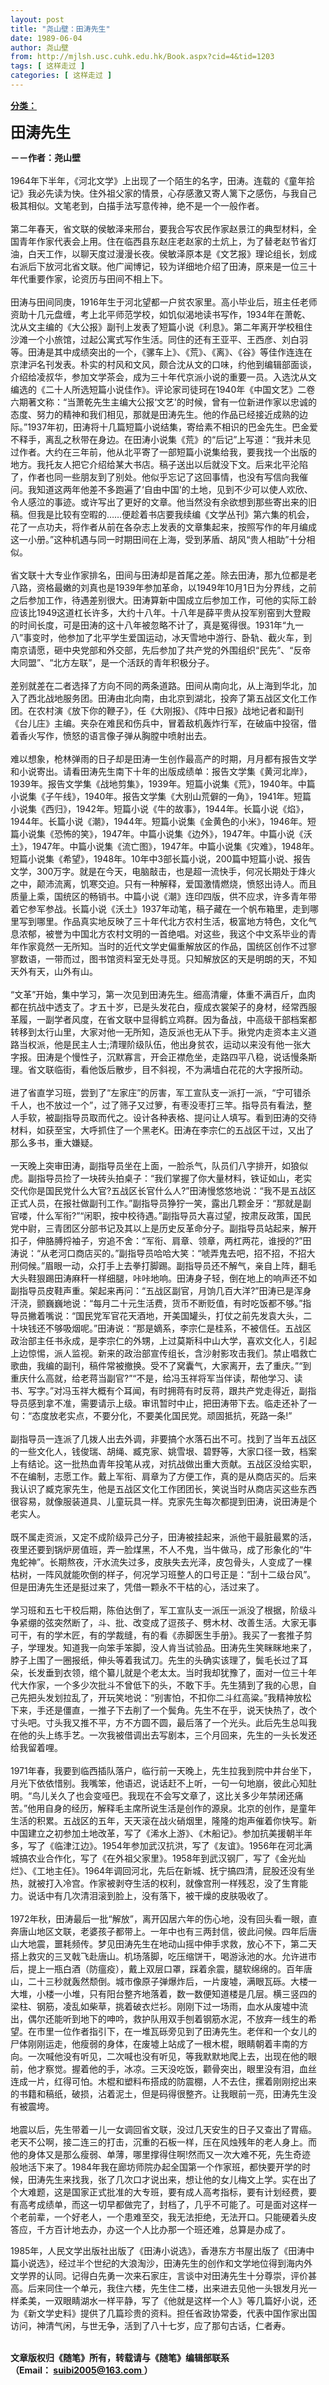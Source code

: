 ```yaml
---
layout: post
title: "尧山壁：田涛先生"
date: 1989-06-04
author: 尧山壁
from: http://mjlsh.usc.cuhk.edu.hk/Book.aspx?cid=4&tid=1203
tags: [ 这样走过 ]
categories: [ 这样走过 ]
---
```


<div style="margin: 15px 10px 10px 0px;">
 <div>
  <span id="ctl00_ContentPlaceHolder1_chapter1_SubjectLabel" style="font-weight:bold;text-decoration:underline;">
   分类：
  </span>
 </div>
 <p>
  <strong>
   <font size="5">
    田涛先生
   </font>
  </strong>
 </p>
 <p>
  <strong>
   －－作者：尧山壁
   <br/>
  </strong>
  <br/>
  1964年下半年，《河北文学》上出现了一个陌生的名字，田涛。连载的《童年拾记》我必先读为快。住外祖父家的情景，心存感激又寄人篱下之感伤，与我自己极其相似。文笔老到，白描手法写意传神，绝不是一个一般作者。
  <br/>
  <br/>
  第二年春天，省文联的侯敏泽来邢台，要我合写农民作家赵景江的典型材料，全国青年作家代表会上用。住在临西县东赵庄老赵家的土炕上，为了替老赵节省灯油，白天工作，以聊天度过漫漫长夜。侯敏泽原本是《文艺报》理论组长，划成右派后下放河北省文联。他广闻博记，较为详细地介绍了田涛，原来是一位三十年代重要作家，论资历与田间不相上下。
  <br/>
  <br/>
  田涛与田间同庚，1916年生于河北望都一户贫农家里。高小毕业后，班主任老师资助十几元盘缠，考上北平师范学校，如饥似渴地读书写作，1934年在萧乾、沈从文主编的《大公报》副刊上发表了短篇小说《利息》。第二年离开学校租住沙滩一个小旅馆，过起公寓式写作生活。同住的还有王亚平、王西彦、刘白羽等。田涛是其中成绩突出的一个，《骡车上》、《荒》、《离》、《谷》等佳作连连在京津沪名刊发表。朴实的村风和文风，颇合沈从文的口味，约他到编辑部面谈，介绍给凌叔华，参加文学茶会，成为三十年代京派小说的重要一员。入选沈从文编选的《二十人所选短篇小说佳作》。评论家司徒珂在1940年《中国文艺》二卷六期著文称：“当萧乾先生主编大公报‘文艺'的时候，曾有一位新进作家以忠诚的态度、努力的精神和我们相见，那就是田涛先生。他的作品已经接近成熟的边际。”1937年初，田涛将十几篇短篇小说结集，寄给素不相识的巴金先生。巴金爱不释手，离乱之秋带在身边。在田涛小说集《荒》的“后记”上写道：“我并未见过作者。大约在三年前，他从北平寄了一部短篇小说集给我，要我找一个出版的地方。我托友人把它介绍给某大书店。稿子送出以后就没下文。后来北平沦陷了，作者也同一些朋友到了别处。他似乎忘记了这回事情，也没有写信向我催问。我知道这两年他差不多跑遍了‘自由中国'的土地，见到不少可以使人欢欣、令人感泣的事迹。或许写出了更好的文章。他当然没有余欲想到那些寄出来的旧稿。但我是比较有空暇的……便趁着书店要我续编《文学丛刊》第六集的机会，花了一点功夫，将作者从前在各杂志上发表的文章集起来，按照写作的年月编成这一小册。”这种机遇与同一时期田间在上海，受到茅盾、胡风“贵人相助”十分相似。
  <br/>
  <br/>
  省文联十大专业作家排名，田间与田涛却是首尾之差。除去田涛，那九位都是老八路，资格最嫩的刘真也是1939年参加革命，以1949年10月1日为分界线，之前之后参加工作，待遇差别很大。田涛算新中国成立后参加工作，可他的实际工龄应该比1949这道杠长许多，大约十八年。十八年是薛平贵从投军别窑到大登殿的时间长度，可是田涛的这十八年被忽略不计了，真是冤得很。1931年“九一八”事变时，他参加了北平学生爱国运动，冰天雪地中游行、卧轨、截火车，到南京请愿，砸中央党部和外交部，先后参加了共产党的外围组织“民先”、“反帝大同盟”、“北方左联”，是一个活跃的青年积极分子。
  <br/>
  <br/>
  差别就差在二者选择了方向不同的两条道路。田间从南向北，从上海到华北，加入了西北战地服务团。田涛由北向南，由北京到湖北，投奔了第五战区文化工作团。在农村演《放下你的鞭子》，任《大刚报》、《阵中日报》战地记者和副刊《台儿庄》主编。夹杂在难民和伤兵中，冒着敌机轰炸行军，在破庙中投宿，借着香火写作，愤怒的语言像子弹从胸膛中喷射出去。
  <br/>
  <br/>
  难以想象，枪林弹雨的日子却是田涛一生创作最高产的时期，月月都有报告文学和小说寄出。请看田涛先生南下十年的出版成绩单：报告文学集《黄河北岸》，1939年。报告文学集《战地剪集》，1939年。短篇小说集《荒》，1940年。中篇小说集《子午线》，1940年。报告文学集《大别山荒僻的一角》，1941年。短篇小说集《西归》，1942年。短篇小说《牛的故事》，1944年。长篇小说《焰》，1944年。长篇小说《潮》，1944年。短篇小说集《金黄色的小米》，1946年。短篇小说集《恐怖的笑》，1947年。中篇小说集《边外》，1947年。中篇小说《沃土》，1947年。中篇小说集《流亡图》，1947年。中篇小说集《灾难》，1948年。短篇小说集《希望》，1948年。10年中3部长篇小说，200篇中短篇小说、报告文学，300万字。就是在今天，电脑敲击，也是超一流快手，何况长期处于烽火之中，颠沛流离，饥寒交迫。只有一种解释，爱国激情燃烧，愤怒出诗人。而且质量上乘，国统区的畅销书。中篇小说《潮》连印四版，供不应求，许多青年带着它参军参战。长篇小说《沃土》1937年动笔，稿子藏在一个帆布箱里，走到哪里写到哪里。作品真实地反映了三十年代北方农村生活，极富地方特色，文化气息浓郁，被誉为中国北方农村文明的一首绝唱。对这些，我这个中文系毕业的青年作家竟然一无所知。当时的近代文学史偏重解放区的作品，国统区创作不过寥寥数语，一带而过，图书馆资料室无处寻觅。只知解放区的天是明朗的天，不知天外有天，山外有山。
  <br/>
  <br/>
  “文革”开始，集中学习，第一次见到田涛先生。细高清癯，体重不满百斤，血肉都在抗战中透支了。才五十岁，已是头发花白，瘦成衣裳架子的身材，经常西服革履，一副学者风度，在省文联中显得鹤立鸡群。因为备战，中高级干部档案都转移到太行山里，大家对他一无所知，造反派也无从下手。揪党内走资本主义道路当权派，他是民主人士;清理阶级队伍，他出身贫农，运动以来没有他一张大字报。田涛是个慢性子，沉默寡言，开会正襟危坐，走路四平八稳，说话慢条斯理。省文联临街，看他饭后散步，目不斜视，不为满墙白花花的大字报所动。
  <br/>
  <br/>
  进了省直学习班，尝到了“左家庄”的厉害，军工宣队支一派打一派，“宁可错杀千人，也不放过一个”，过了筛子又过箩，有枣没枣打三竿。指导员有看法，整人手软，被副指导员取而代之。设计各种表格、提问让人填写。看到田涛的交待材料，如获至宝，大呼抓住了一个黑老K。田涛在李宗仁的五战区干过，又出了那么多书，重大嫌疑。
  <br/>
  <br/>
  一天晚上突审田涛，副指导员坐在上面，一脸杀气，队员们八字排开，如狼似虎。副指导员捡了一块砖头拍桌子：“我们掌握了你大量材料，铁证如山，老实交代你是国民党什么大官?五战区长官什么人?”田涛慢悠悠地说：“我不是五战区正式人员，在报社做副刊工作。”副指导员狰狞一笑，露出几颗金牙：“那就是副官喽，什么军衔?”“闲职，按中校待遇。”副指导员大喜过望，按肃反政策，国民党中尉，三青团区分部书记及其以上是历史反革命分子。副指导员站起来，解开扣子，伸胳膊捋袖子，穷追不舍：“军衔、肩章、领章，两杠两花，谁授的?”田涛说：“从老河口商店买的。”副指导员哈哈大笑：“唬弄鬼去吧，招不招，不招大刑伺候。”眉眼一动，众打手上去拳打脚踢。副指导员还不解气，亲自上阵，翻毛大头鞋狠踢田涛麻秆一样细腿，咔咔地响。田涛身子轻，倒在地上的响声还不如副指导员皮鞋声重。架起来再问：“五战区副官，月饷几百大洋?”田涛已是浑身汗浇，颤巍巍地说：“每月二十元生活费，货币不断贬值，有时吃饭都不够。”指导员撇着嘴说：“国民党军官花天酒地，开美国罐头，打仗之前先发袁大头，二十块钱还不够吸烟呢。”田涛说：“那是嫡系，李宗仁是桂系，不被信任。五战区政治部主任书永成，是李宗仁的外甥，上过莫斯科中山大学，喜欢文化人，引起上边惊惕，派人监视。新来的政治部宣传组长，含沙射影攻击我们。禁止唱救亡歌曲，我编的副刊，稿件常被撤换。受不了窝囊气，大家离开，去了重庆。”“到重庆什么高就，给老蒋当副官?”“不是，给冯玉祥将军当伴读，帮他学习、读书、写字。”对冯玉祥大概有个耳闻，有时拥蒋有时反蒋，跟共产党走得近，副指导员感到拿不准，需要请示上级。审讯暂时中止，把田涛带下去。临走还补了一句：“态度放老实点，不要分化，不要美化国民党。顽固抵抗，死路一条!”
  <br/>
  <br/>
  副指导员一连派了几拨人出去外调，非要搞个水落石出不可。找到了当年五战区的一些文化人，钱俊瑞、胡绳、臧克家、姚雪垠、碧野等，大家口径一致，档案上有结论。这一批热血青年投笔从戎，对抗战做出重大贡献。五战区没给实职，不在编制，志愿工作。戴上军衔、肩章为了方便工作，真的是从商店买的。后来我认识了臧克家先生，他是五战区文化工作团团长，笑说当时从商店买这些东西很容易，就像服装道具、儿童玩具一样。克家先生每次都提到田涛，说田涛是个老实人。
  <br/>
  <br/>
  既不属走资派，又定不成阶级异己分子，田涛被挂起来，派他干最脏最累的活，夜里还要到锅炉房值班，弄一脸煤黑，不人不鬼，当牛做马，成了形象化的“牛鬼蛇神”。长期熬夜，汗水流失过多，皮肤失去光泽，皮包骨头，人变成了一棵枯树，一阵风就能吹倒的样子，何况学习班整人的口号正是：“刮十二级台风”。但是田涛先生还是挺过来了，凭借一颗永不干枯的心，活过来了。
  <br/>
  <br/>
  学习班和五七干校后期，陈伯达倒了，军工宣队支一派压一派没了根据，阶级斗争紧绷的弦突然断了，斗、批、改变成了逗孩子、劈木材、改善生活。大家无事可干，有的学木匠，有的学裁缝，有的看《赤脚医生手册》。我买了一套推子剪子，学理发。知道我一向笨手笨脚，没人肯当试验品。田涛先生笑眯眯地来了，脖子上围了一圈报纸，伸头等着我试刀。先生的头确实该理了，鬓毛长过了耳朵，长发垂到衣领，绾个纂儿就是个老太太。当时我却犹豫了，面对一位三十年代大作家，一个多少次批斗不曾低下的头，不敢下手。先生猜到了我的心思，自己先把头发划拉乱了，开玩笑地说：“别害怕，不扣你二斗红高粱。”我精神放松下来，手还是僵直，一推子下去削了一个鬓角。先生不在乎，说天快热了，改个寸头吧。寸头我又推不平，方不方圆不圆，最后落了一个光头。此后先生总叫我在他的头上练手艺。一次我被借调出去写剧本，三个月回来，先生的一头长发还给我留着哩。
  <br/>
  <br/>
  1971年春，我要到临西插队落户，临行前一天晚上，先生拉我到院中井台坐下，月光下依依惜别。我嘴笨，他语迟，说话赶不上听，一句一句地崩，彼此心知肚明。“鸟儿关久了也会变哑巴。我现在不会写文章了，这比关多少年禁闭还痛苦。”他用自身的经历，解释毛主席所说生活是创作的源泉。北京的创作，是童年生活的积累。五战区的五年，天天滚在战火硝烟里，隆隆的炮声催着你快写。新中国建立之初参加土地改革，写了《浠水上游》、《木船记》。参加抗美援朝半年多，写了《临津江边》。1954年参加武汉抗洪，写了《友谊》。1956年在河北满城搞农业合作化，写了《在外祖父家里》。1958年到武汉钢厂，写了《金光灿烂》、《工地主任》。1964年调回河北，先后在新城、抚宁搞四清，屁股还没有坐热，就被打入冷宫。作家被剥夺生活的权利，就像宫刑一样残忍，没了生育能力。说话中有几次清泪滚到脸上，没有落下，被干燥的皮肤吸收了。
  <br/>
  <br/>
  1972年秋，田涛最后一批“解放”，离开囚居六年的伤心地，没有回头看一眼，直奔唐山地区文联，老婆孩子都带上。一年中也有三两封信，彼此问候。四年后唐山大地震，噩耗频传。梦见田涛先生在地动山摇中伸手求救，放心不下，第二天搭上救灾的三叉戟飞赴唐山。机场落脚，吃压缩饼干，喝游泳池的水。允许进市后，提上一瓶白酒（防瘟疫），戴上双层口罩，踩着余震，腿软绵绵的。百年唐山，二十三秒就轰然颓倒。城市像原子弹爆炸后，一片废墟，满眼瓦砾。大楼一大堆，小楼一小堆，只有阳台整齐地落着，数一数便知道楼是几层。横三竖四的梁柱、钢筋，凌乱如柴草，挑着破衣烂衫。刚刚下过一场雨，血水从废墟中流出，偶尔还能听到地下的呻吟，救护队用双手刨着钢筋水泥，不放弃一线生的希望。在市里一位作者指引下，在一堆瓦砾旁见到了田涛先生。老伴和一个女儿的尸体刚刚运走，他瘦弱的身体，在废墟上站成了一根木棍，眼睛朝着丰南的方向。一次喊他没有听见，二次喊也没有听见，等我默默地爬上去，出现在他的眼前，他才察觉。握着他的手，冰凉。三天没吃饭，颧骨突出，眼里没有泪，血丝连成一片，红得可怕。木棍和塑料布搭成的防震棚，人不去住，摞着刚刚挖出来的书籍和稿纸，破损，沾着泥土，但是码得很整齐。让我眼前一亮，田涛先生没有被震垮。
  <br/>
  <br/>
  地震以后，先生带着一儿一女调回省文联，没过几天安生的日子又查出了胃癌。老天不公啊，接二连三的打击，沉重的石板一样，压在风烛残年的老人身上。而他的身体又是那么瘦弱、单薄，哪里撑得住啊!然而又一次大难不死，先生奇迹般地活下来了。1984年我在廊坊师院办起全国第一个作家班，都快要开学的时候，田涛先生来找我，张了几次口才说出来，想让他的女儿梅文上学。实在出了个大难题，这是国家正式批准的大专班，要有成人高考指标，要有计划经费，要有高考成绩单，而这一切早都做完了，封档了，几乎不可能了。可是面对这样一个老前辈，一个好老人，一个患难至交，我无法拒绝，无法开口。只能硬着头皮答应，千方百计地去办，办这一个人比办那一个班还难，总算是办成了。
 </p>
 <p>
  1985年，人民文学出版社出版了《田涛小说选》，香港东方书屋出版了《田涛中篇小说选》，经过半个世纪的大浪淘沙，田涛先生的创作和文学地位得到海内外文学界的认同。记得白先勇一次来石家庄，言谈中对田涛先生十分尊崇，评价甚高。后来同住一个单元，我住六楼，先生住二楼，出来进去见他一头银发月光一样柔美，一双眼睛湖水一样平静，写了《他就是这样一个人》等几篇好小说，还为《新文学史料》提供了几篇珍贵的资料。担任省政协常委，代表中国作家出国访问，神清气闲，与世无争，活到了八十七岁，应了那句古话，仁者寿。
 </p>
 <p>
  <br/>
  <strong>
   文章版权归《随笔》所有，转载请与《随笔》编辑部联系
   <br/>
   （Email：
  </strong>
  <a href="mailto:suibi2005@163.com">
   <strong>
    suibi2005@163.com
   </strong>
  </a>
  <strong>
   ）
  </strong>
 </p>
</div>

